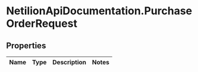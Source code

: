 # NetilionApiDocumentation.PurchaseOrderRequest

## Properties
Name | Type | Description | Notes
------------ | ------------- | ------------- | -------------
